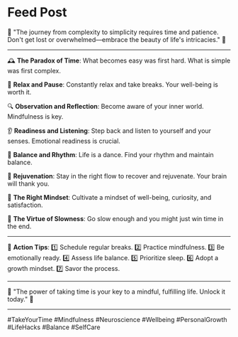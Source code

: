 # Feed Post

🌟 "The journey from complexity to simplicity requires time and patience. Don't get lost or overwhelmed—embrace the beauty of life's intricacies." 🌟

---

🕰️ **The Paradox of Time**: What becomes easy was first hard. What is simple was first complex.

🌿 **Relax and Pause**: Constantly relax and take breaks. Your well-being is worth it.

🔍 **Observation and Reflection**: Become aware of your inner world. Mindfulness is key.

👂 **Readiness and Listening**: Step back and listen to yourself and your senses. Emotional readiness is crucial.

💃 **Balance and Rhythm**: Life is a dance. Find your rhythm and maintain balance.

🌙 **Rejuvenation**: Stay in the right flow to recover and rejuvenate. Your brain will thank you.

🌈 **The Right Mindset**: Cultivate a mindset of well-being, curiosity, and satisfaction.

🐢 **The Virtue of Slowness**: Go slow enough and you might just win time in the end.

---

📸 **Action Tips**:
1️⃣ Schedule regular breaks.
2️⃣ Practice mindfulness.
3️⃣ Be emotionally ready.
4️⃣ Assess life balance.
5️⃣ Prioritize sleep.
6️⃣ Adopt a growth mindset.
7️⃣ Savor the process.

---

🌟 "The power of taking time is your key to a mindful, fulfilling life. Unlock it today." 🌟

---

#TakeYourTime #Mindfulness #Neuroscience #Wellbeing #PersonalGrowth #LifeHacks #Balance #SelfCare